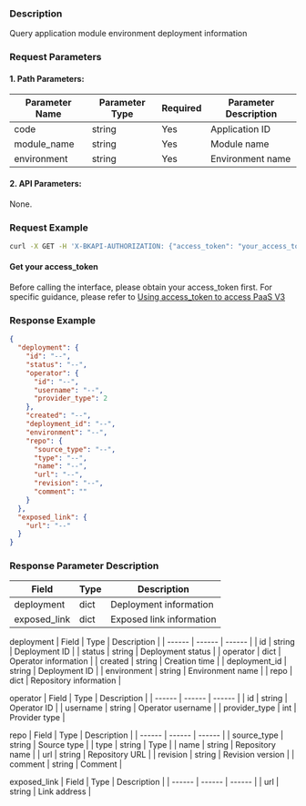 ### Description
Query application module environment deployment information


### Request Parameters

#### 1. Path Parameters:

|   Parameter Name   |    Parameter Type  |  Required  |     Parameter Description     |
| ------------ | ------------ | ------ | ---------------- |
| code   | string | Yes | Application ID |
| module_name   | string | Yes | Module name |
| environment   | string | Yes | Environment name |

#### 2. API Parameters:
None.

### Request Example
```bash
curl -X GET -H 'X-BKAPI-AUTHORIZATION: {"access_token": "your_access_token"}' http://bkapi.example.com/api/bkpaas3/prod/bkapps/applications/{code}/modules/{module_name}/envs/{environment}/released_info/
```

#### Get your access_token
Before calling the interface, please obtain your access_token first. For specific guidance, please refer to [Using access_token to access PaaS V3](https://bk.tencent.com/docs/markdown/PaaS3.0/topics/paas/access_token)

### Response Example
```json
{
  "deployment": {
    "id": "--",
    "status": "--",
    "operator": {
      "id": "--",
      "username": "--",
      "provider_type": 2
    },
    "created": "--",
    "deployment_id": "--",
    "environment": "--",
    "repo": {
      "source_type": "--",
      "type": "--",
      "name": "--",
      "url": "--",
      "revision": "--",
      "comment": ""
    }
  },
  "exposed_link": {
    "url": "--"
  }
}
```

### Response Parameter Description

| Field |   Type | Description |
| ------ | ------ | ------ |
| deployment | dict | Deployment information |
| exposed_link | dict | Exposed link information |

deployment
| Field |   Type | Description |
| ------ | ------ | ------ |
| id | string | Deployment ID |
| status | string | Deployment status |
| operator | dict | Operator information |
| created | string | Creation time |
| deployment_id | string | Deployment ID |
| environment | string | Environment name |
| repo | dict | Repository information |

operator
| Field |   Type | Description |
| ------ | ------ | ------ |
| id | string | Operator ID |
| username | string | Operator username |
| provider_type | int | Provider type |

repo
| Field |   Type | Description |
| ------ | ------ | ------ |
| source_type | string | Source type |
| type | string | Type |
| name | string | Repository name |
| url | string | Repository URL |
| revision | string | Revision version |
| comment | string | Comment |

exposed_link
| Field |   Type | Description |
| ------ | ------ | ------ |
| url | string | Link address |